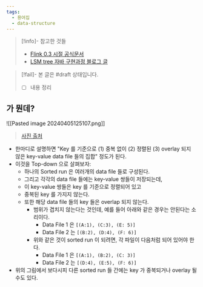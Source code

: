 ```yaml
---
tags:
  - 용어집
  - data-structure
---
```

> [!info]- 참고한 것들
> - [Flink 0.3 시절 공식문서](https://nightlies.apache.org/flink/flink-table-store-docs-release-0.3/docs/concepts/lsm-trees/)
> - [LSM tree 자바 구현과정 블로그 글](https://itnext.io/log-structured-merge-tree-a79241c959e3)

> [!fail]- 본 글은 #draft 상태입니다.
> - [ ] 내용 정리

## 가 뭔데?

![[Pasted image 20240405125107.png]]
> [사진 출처](https://nightlies.apache.org/flink/flink-table-store-docs-release-0.3/docs/concepts/lsm-trees/)

- 한마디로 설명하면 "Key 를 기준으로 (1) 중복 없이 (2) 정렬된 (3) overlay 되지 않은 key-value data file 들의 집합" 정도가 된다.
- 이것을 Top-down 으로 살펴보자:
	- 하나의 Sorted run 은 여러개의 data file 들로 구성된다.
	- 그리고 각각의 data file 들에는 key-value 쌍들이 저장되는데,
	- 이 key-value 쌍들은 key 를 기준으로 정렬되어 있고
	- 중복된 key 를 가지지 않는다.
	- 또한 해당 data file 들의 key 들은 overlap 되지 않는다.
		- 범위가 겹치지 않는다는 것인데, 예를 들어 아래와 같은 경우는 안된다는 소리이다.
			- Data File 1 은 `[(A:1), (C:3), (E: 5)]`
			- Data File 2 는 `[(B:2), (D:4), (F: 6)]`
		- 위와 같은 것이 sorted run 이 되려면, 각 파일이 다음처럼 되어 있어야 한다.
			- Data File 1 은 `[(A:1), (B:2), (C: 3)]`
			- Data File 2 는 `[(D:4), (E:5), (F: 6)]`
- 위의 그림에서 보다시피 다른 sorted run 들 간에는 key 가 중복되거나 overlay 될 수도 있다.

## 

